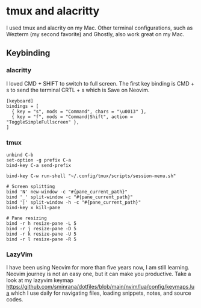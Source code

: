 # tmux and alacritty
I used tmux and alacrity on my Mac. Other terminal configurations, such as Wezterm (my second favorite) and Ghostly, also work great on my Mac.

## Keybinding

### alacritty
I loved CMD + SHIFT to switch to full screen. The first key binding is CMD + s to send the terminal CRTL + s which is Save on Neovim. 

```
[keyboard]
bindings = [
  { key = "s", mods = "Command", chars = "\u0013" },
  { key = "f", mods = "Command|Shift", action = "ToggleSimpleFullscreen" },
]
```

### tmux 
```
unbind C-b
set-option -g prefix C-a
bind-key C-a send-prefix

bind-key C-w run-shell "~/.config/tmux/scripts/session-menu.sh"

# Screen splitting
bind 'N' new-window -c "#{pane_current_path}"
bind '_' split-window -c "#{pane_current_path}"
bind '|' split-window -h -c "#{pane_current_path}"
bind-key x kill-pane

# Pane resizing
bind -r h resize-pane -L 5
bind -r j resize-pane -D 5
bind -r k resize-pane -U 5
bind -r l resize-pane -R 5
```

### LazyVim 

I have been using Neovim for more than five years now, I am still learning. Neovim journey is not an easy one, but it can make you productive.
Take a look at my lazyvim keymap https://github.com/sminrana/dotfiles/blob/main/nvim/lua/config/keymaps.lua
which I use daily for  navigating files, loading snippets, notes, and source codes.
